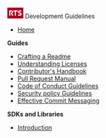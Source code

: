 <!-- docs/_sidebar.md -->
<img src="img/rts-logo.svg" alt="RTS" height="25"/> Development Guidelines
* [Home](/)

**Guides**

* [Crafting a Readme](/guides/README_GUIDE.md)
* [Understanding Licenses](/guides/LICENSE_GUIDE.md)
* [Contributor's Handbook](/guides/CONTRIBUTING_GUIDE.md)
* [Pull Request Manual](/guides/PULL_REQUEST_GUIDE.md)
* [Code of Conduct Guidelines](/guides/CODE_OF_CONDUCT_GUIDE.md)
* [Security policy Guidelines](/guides/SECURITY_GUIDE.md)
* [Effective Commit Messaging](/guides/COMMIT_MESSAGE_GUIDE.md)

**SDKs and Libraries**

* [Introduction](/sdks/INTRODUCTION.md)
<!-- TODO Restore this section once specific guidelines are ready
* [Android SDKs and Libraries](./ANDROID.md)
* [Apple SDKs and Libraries](./APPLE.md)
* [Backend SDKs and Libraries](./BACKEND.md)
* [Data Handling Kits and Libraries](./DATA.md)
* [Infrastructure SDKs](./INFRASTRUCTURE.md)
* [Web SDKs and Libraries](./WEB.md)
-->
